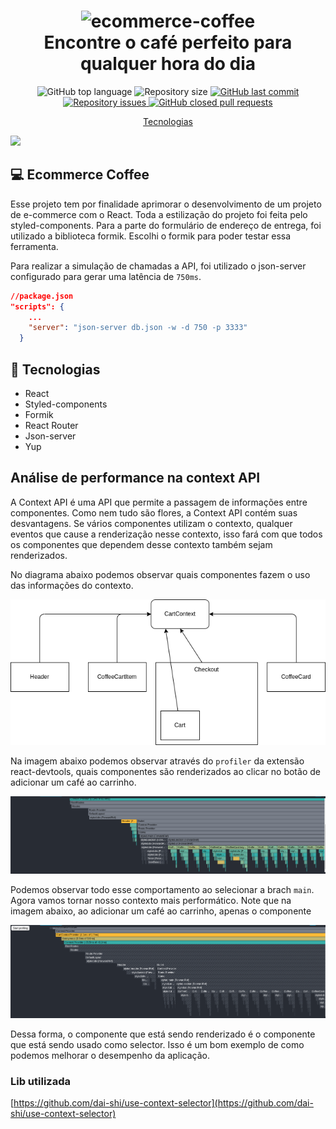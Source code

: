 <h1 align="center">
    <img width=300 alt="ecommerce-coffee" src="https://res.cloudinary.com/drsxhihfr/image/upload/v1658963354/images/logo_iaibgp.svg" />
    <br>
    Encontre o café perfeito para qualquer hora do dia
</h1>

<p align="center">

  <img alt="GitHub top language" src="https://img.shields.io/github/languages/top/andersonsilva019/ecommerce-coffee"/>



  <img alt="Repository size" src="https://img.shields.io/github/repo-size/andersonsilva019/ecommerce-coffee">

  <a href="https://github.com/andersonsilva019/ecommerce-coffee/commits/master">
    <img alt="GitHub last commit" src="https://img.shields.io/github/last-commit/andersonsilva019/ecommerce-coffee">
  </a>

  <a href="https://github.com/andersonsilva019/ecommerce-coffee/issues">
    <img alt="Repository issues" src="https://img.shields.io/github/issues/andersonsilva019/ecommerce-coffee">
  </a>

  <a href="https://github.com/andersonsilva019/ecommerce-coffee/pulls">
    <img alt="GitHub closed pull requests" src="https://img.shields.io/github/issues-pr-closed/andersonsilva019/ecommerce-coffee">
  </a>

</p>

<p align="center">
  <a href="#rocket-tecnologias">Tecnologias</a>
</p>

<img src="https://res.cloudinary.com/drsxhihfr/image/upload/v1658962915/images/banner_ysirkh.png">

## :computer: Ecommerce Coffee

Esse projeto tem por finalidade aprimorar o desenvolvimento de um projeto de e-commerce com o React. Toda a estilização do projeto foi feita pelo styled-components. Para a parte do formulário de endereço de entrega, foi utilizado a biblioteca formik. Escolhi o formik para poder testar essa ferramenta.

Para realizar a simulação de chamadas a API, foi utilizado o json-server configurado para gerar uma latência de `750ms`.

```json
//package.json
"scripts": {
    ...
    "server": "json-server db.json -w -d 750 -p 3333"
  }
```
## :rocket: Tecnologias
- React
- Styled-components
- Formik
- React Router
- Json-server
- Yup

## Análise de performance na context API

A Context API é uma API que permite a passagem de informações entre componentes. Como nem tudo são flores, a Context API contém suas desvantagens. Se vários componentes utilizam o contexto, qualquer eventos que cause a renderização nesse contexto, isso fará com que todos os componentes que dependem desse contexto também sejam renderizados.

No diagrama abaixo podemos observar quais componentes fazem o uso das informações do contexto.

![diagrama](./docs/diagram.png)

Na imagem abaixo podemos observar através do `profiler` da extensão react-devtools, quais componentes são renderizados ao clicar no botão de adicionar um café ao carrinho. 

![render-with-use-context](./docs/render-with-use-context.png)

Podemos observar todo esse comportamento ao selecionar a brach `main`. Agora vamos tornar nosso contexto mais performático. Note que na imagem abaixo, ao adicionar um café ao carrinho, apenas o componente 


![render-with-use-context-selector](./docs/render-with-use-context-selector.png)

Dessa forma, o componente que está sendo renderizado é o componente que está sendo usado como selector. Isso é um bom exemplo de como podemos melhorar o desempenho da aplicação. 

### Lib utilizada

[https://github.com/dai-shi/use-context-selector](https://github.com/dai-shi/use-context-selector)